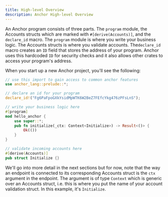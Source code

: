 ```yaml
---
title: High-level Overview
description: Anchor High-level Overview
---
```


An Anchor program consists of three parts. The `program` module, the Accounts structs which are marked with `#[derive(Accounts)]`, and the `declare_id` macro. The `program` module is where you write your business logic. The Accounts structs is where you validate accounts. The`declare_id` macro creates an `ID` field that stores the address of your program. Anchor uses this hardcoded `ID` for security checks and it also allows other crates to access your program's address.

When you start up a new Anchor project, you'll see the following:

```rust
// use this import to gain access to common anchor features
use anchor_lang::prelude::*;

// declare an id for your program
declare_id!("Fg6PaFpoGXkYsidMpWTK6W2BeZ7FEfcYkg476zPFsLnS");

// write your business logic here
#[program]
mod hello_anchor {
    use super::*;
    pub fn initialize(_ctx: Context<Initialize>) -> Result<()> {
        Ok(())
    }
}

// validate incoming accounts here
#[derive(Accounts)]
pub struct Initialize {}
```

We'll go into more detail in the next sections but for now, note that the way an endpoint is connected to its corresponding Accounts struct is the `ctx` argument in the endpoint. The argument is of type `Context` which is generic over an Accounts struct, i.e. this is where you put the name of your account validation struct. In this example, it's `Initialize`.
